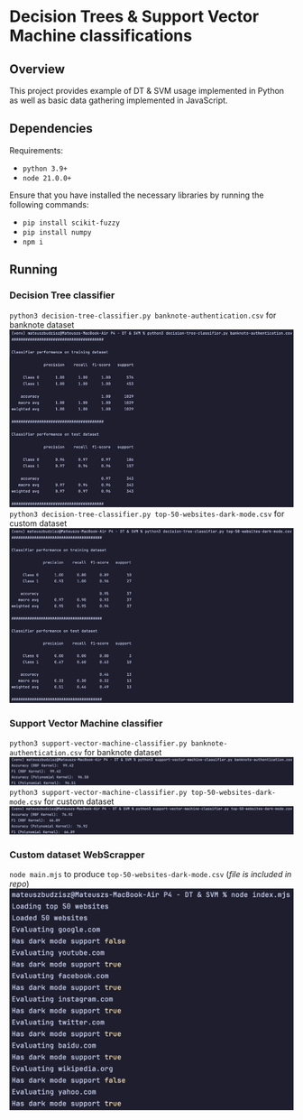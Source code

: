 # Decision Trees & Support Vector Machine classifications

## Overview
This project provides example of DT & SVM usage implemented in Python as well as basic data gathering implemented in JavaScript.

## Dependencies
Requirements:
- `python 3.9+`
- `node 21.0.0+`

Ensure that you have installed the necessary libraries by running the following commands:
- `pip install scikit-fuzzy`
- `pip install numpy`
- `npm i`

## Running
### Decision Tree classifier
`python3 decision-tree-classifier.py banknote-authentication.csv` for banknote dataset
![](../screenshots/p4-1.png)
`python3 decision-tree-classifier.py top-50-websites-dark-mode.csv` for custom dataset
![](../screenshots/p4-2.png)

### Support Vector Machine classifier
`python3 support-vector-machine-classifier.py banknote-authentication.csv` for banknote dataset
![](../screenshots/p4-3.png)
`python3 support-vector-machine-classifier.py top-50-websites-dark-mode.csv` for custom dataset
![](../screenshots/p4-4.png)

### Custom dataset WebScrapper
`node main.mjs` to produce `top-50-websites-dark-mode.csv` (*file is included in repo*)
![](../screenshots/p4-0.png)
